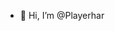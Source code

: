 - 👋 Hi, I’m @Playerhar


<!---
Playerhar/Playerhar is a ✨ special ✨ repository because its `README.md` (this file) appears on your GitHub profile.
You can click the Preview link to take a look at your changes.
--->
